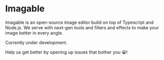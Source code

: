 # Imagable
Imagable is an open-source image editor build on top of Typescript and Node.js.
We serve with next-gen tools and filters and effects to make your image better in every angle.

Currently under development.

Help us get better by opening up issues that bother you 😀!